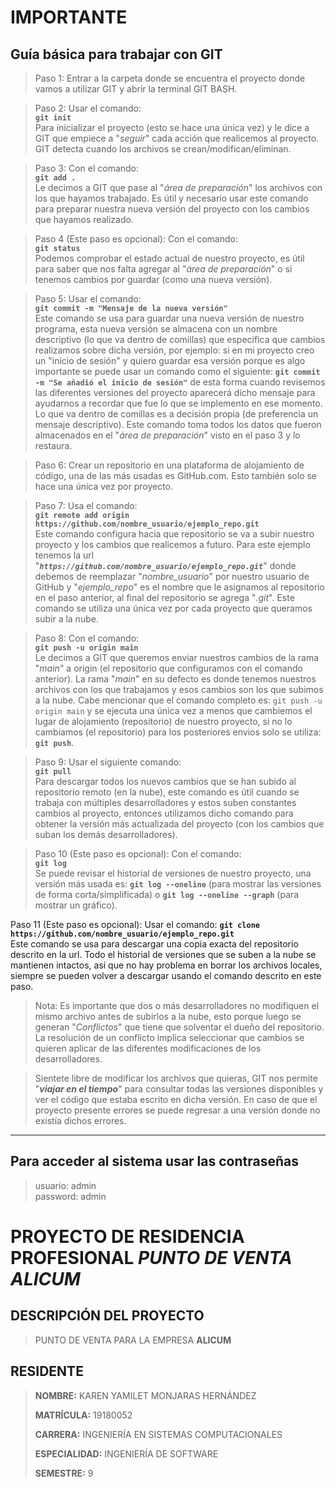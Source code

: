 # IMPORTANTE

## Guía básica para trabajar con GIT

> Paso 1: Entrar a la carpeta donde se encuentra el proyecto donde vamos a utilizar GIT y abrir la terminal GIT BASH.

> Paso 2: Usar el comando:  
**`git init`**  
Para inicializar el proyecto (esto se hace una única vez) y le dice a GIT que empiece a "_seguir_" cada acción que realicemos al proyecto. GIT detecta cuando los archivos se crean/modifican/eliminan. 

> Paso 3: Con el comando:  
**`git add .`**  
Le decimos a GIT que pase al "_área de preparación_" los archivos con los que hayamos trabajado. Es útil y necesario usar este comando para preparar nuestra nueva versión del proyecto con los cambios que hayamos realizado.

> Paso 4 (Este paso es opcional): Con el comando:  
**`git status`**  
Podemos comprobar el estado actual de nuestro proyecto, es útil para saber que nos falta agregar al "_área de preparación_" o si tenemos cambios por guardar (como una nueva versión).

> Paso 5: Usar el comando:  
**`git commit -m "Mensaje de la nueva versión"`**  
Este comando se usa para guardar una nueva versión de nuestro programa, esta nueva versión se almacena con un nombre descriptivo (lo que va dentro de comillas)
que especifica que cambios realizamos sobre dicha versión, por ejemplo: si en mi proyecto creo un "inicio de sesión" y quiero guardar esa versión porque es algo importante se puede usar un comando como el siguiente: **`git commit -m "Se añadió el inicio de sesión"`** de esta forma cuando revisemos las diferentes versiones del proyecto aparecerá dicho mensaje para ayudarnos a recordar que fue lo que se implemento en ese momento. Lo que va dentro de comillas es a decisión propia (de preferencia un mensaje descriptivo). Este comando toma todos los datos que fueron almacenados en el "_área de preparación_" visto en el paso 3 y lo restaura.

> Paso 6: Crear un repositorio en una plataforma de alojamiento de código, una de las más usadas es GitHub.com. Esto también solo se hace una única vez por proyecto.

> Paso 7: Usa el comando:   
**`git remote add origin https://github.com/nombre_usuario/ejemplo_repo.git`**  
Este comando configura hacia que repositorio se va a subir nuestro proyecto y los cambios que realicemos a futuro. Para este ejemplo tenemos la url "**_`https://github.com/nombre_usuario/ejemplo_repo.git`_**" donde debemos de reemplazar "_nombre_usuario_" por nuestro usuario de GitHub y "_ejemplo_repo_" es el nombre que le asignamos al repositorio en el paso anterior, al final del repositorio se agrega "_.git_". Este comando se utiliza una única vez por cada proyecto que queramos subir a la nube.

> Paso 8: Con el comando:  
**`git push -u origin main`**  
Le decimos a GIT que queremos enviar nuestros cambios de la rama "_main_" a origin (el repositorio que configuramos con el comando anterior). La rama "_main_" en su defecto es donde tenemos nuestros archivos con los que trabajamos y esos cambios son los que subimos a la nube. Cabe mencionar que el comando completo es: `git push -u origin main` y se ejecuta una única vez a menos que cambiemos el lugar de alojamiento (repositorio) de nuestro proyecto, si no lo cambiamos (el repositorio) para los posteriores envios solo se utiliza: **`git push`**.

> Paso 9: Usar el siguiente comando:  
**`git pull`**  
Para descargar todos los nuevos cambios que se han subido al repositorio remoto (en la nube), este comando es útil cuando se trabaja con múltiples desarrolladores y estos suben constantes cambios al proyecto, entonces utilizamos dicho comando para obtener la versión más actualizada del proyecto (con los cambios que suban los demás desarrolladores).

> Paso 10 (Este paso es opcional): Con el comando:  
**`git log`**  
Se puede revisar el historial de versiones de nuestro proyecto, una versión más usada es: **`git log --oneline`** (para mostrar las versiones de forma corta/simplificada) o **`git log --oneline --graph`** (para mostrar un gráfico).

Paso 11 (Este paso es opcional): Usar el comando:
**`git clone https://github.com/nombre_usuario/ejemplo_repo.git`**  
Este comando se usa para descargar una copia exacta del repositorio descrito en la url. Todo el historial de versiones que se suben a la nube se mantienen intactos, así que no hay problema en borrar los archivos locales, siempre se pueden volver a descargar usando el comando descrito en este paso.

> Nota: Es importante que dos o más desarrolladores no modifiquen el mismo archivo antes de subirlos a la nube, esto porque luego se generan "_Conflictos_" que tiene que solventar el dueño del repositorio. La resolución de un conflicto implica seleccionar que cambios se quieren aplicar de las diferentes modificaciones de los desarrolladores.

> Sientete libre de modificar los archivos que quieras, GIT nos permite "**_viajar en el tiempo_**" para consultar todas las versiones disponibles y ver el código que estaba escrito en dicha versión. En caso de que el proyecto presente errores se puede regresar a una versión donde no existía dichos errores.

---

## Para acceder al sistema usar las contraseñas 
> usuario: admin  
> password: admin

# PROYECTO DE RESIDENCIA PROFESIONAL _**PUNTO DE VENTA ALICUM**_

## DESCRIPCIÓN DEL PROYECTO
>
> PUNTO DE VENTA PARA LA EMPRESA **ALICUM**
>

## RESIDENTE
>
> **NOMBRE:** KAREN YAMILET MONJARAS HERNÁNDEZ
>
> **MATRÍCULA:** 19180052
>
> **CARRERA:** INGENIERÍA EN SISTEMAS COMPUTACIONALES
>
> **ESPECIALIDAD:** INGENIERÍA DE SOFTWARE
>
> **SEMESTRE:** 9
>